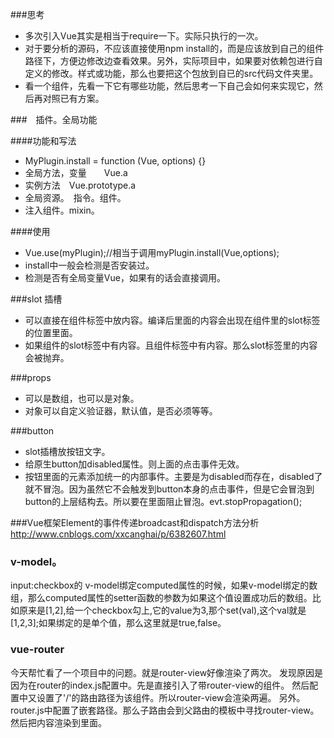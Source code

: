 ###思考 
* 多次引入Vue其实是相当于require一下。实际只执行的一次。
* 对于要分析的源码，不应该直接使用npm install的，而是应该放到自己的组件路径下，方便边修改边查看效果。另外，实际项目中，如果要对依赖包进行自定义的修改。样式或功能，那么也要把这个包放到自已的src代码文件夹里。
* 看一个组件，先看一下它有哪些功能，然后思考一下自己会如何来实现它，然后再对照已有方案。


###　插件。全局功能

####功能和写法
* MyPlugin.install = function (Vue, options) {}
* 全局方法，变量　　Vue.a 
* 实例方法　Vue.prototype.a
* 全局资源。　指令。组件。
* 注入组件。mixin。

####使用
* Vue.use(myPlugin);//相当于调用myPlugin.install(Vue,options);
* install中一般会检测是否安装过。
* 检测是否有全局变量Vue，如果有的话会直接调用。


###slot 插槽
* 可以直接在组件标签中放内容。编译后里面的内容会出现在组件里的slot标签的位置里面。
* 如果组件的slot标签中有内容。且组件标签中有内容。那么slot标签里的内容会被抛弃。


###props 
* 可以是数组，也可以是对象。
* 对象可以自定义验证器，默认值，是否必须等等。


###button
* slot插槽放按钮文字。
* 给原生button加disabled属性。则上面的点击事件无效。
* 按钮里面的元素添加统一的内部事件。主要是为disabled而存在，disabled了就不冒泡。因为虽然它不会触发到button本身的点击事件，但是它会冒泡到button的上层结构去。所以要在里面阻止冒泡。evt.stopPropagation();

###Vue框架Element的事件传递broadcast和dispatch方法分析
http://www.cnblogs.com/xxcanghai/p/6382607.html

### v-model。
input:checkbox的 v-model绑定computed属性的时候，如果v-model绑定的数组，那么computed属性的setter函数的参数为如果这个值设置成功后的数组。比如原来是[1,2],给一个checkbox勾上,它的value为3,那个set(val),这个val就是[1,2,3];如果绑定的是单个值，那么这里就是true,false。

### vue-router
今天帮忙看了一个项目中的问题。就是router-view好像渲染了两次。 
发现原因是因为在router的index.js配置中。先是直接引入了带router-view的组件。
然后配置中又设置了'/'的路由路径为该组件。所以router-view会渲染两遍。
另外。router.js中配置了嵌套路径。那么子路由会到父路由的模板中寻找router-view。然后把内容渲染到里面。
